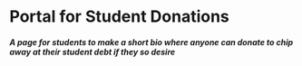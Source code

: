 # Portal for Student Donations
##### A page for students to make a short bio where anyone can donate to chip away at their student debt if they so desire